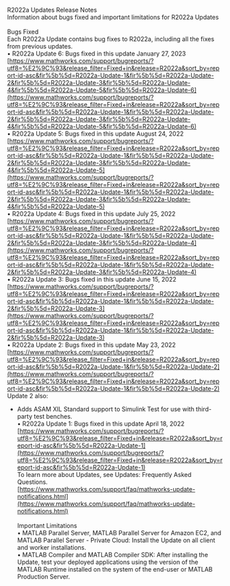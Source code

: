 R2022a Updates Release Notes  
Information about bugs fixed and important limitations for R2022a Updates  
   
Bugs Fixed  
Each R2022a Update contains bug fixes to R2022a, including all the fixes from previous updates.  
• R2022a Update 6: Bugs fixed in this update January 27, 2023  
[https://www.mathworks.com/support/bugreports/?utf8=%E2%9C%93&release_filter=Fixed+in&release=R2022a&sort_by=report-id-asc&fir%5b%5d=R2022a-Update-1&fir%5b%5d=R2022a-Update-2&fir%5b%5d=R2022a-Update-3&fir%5b%5d=R2022a-Update-4&fir%5b%5d=R2022a-Update-5&fir%5b%5d=R2022a-Update-6](https://www.mathworks.com/support/bugreports/?utf8=%E2%9C%93&release_filter=Fixed+in&release=R2022a&sort_by=report-id-asc&fir%5b%5d=R2022a-Update-1&fir%5b%5d=R2022a-Update-2&fir%5b%5d=R2022a-Update-3&fir%5b%5d=R2022a-Update-4&fir%5b%5d=R2022a-Update-5&fir%5b%5d=R2022a-Update-6)  
• R2022a Update 5: Bugs fixed in this update August 24, 2022  
[https://www.mathworks.com/support/bugreports/?utf8=%E2%9C%93&release_filter=Fixed+in&release=R2022a&sort_by=report-id-asc&fir%5b%5d=R2022a-Update-1&fir%5b%5d=R2022a-Update-2&fir%5b%5d=R2022a-Update-3&fir%5b%5d=R2022a-Update-4&fir%5b%5d=R2022a-Update-5](https://www.mathworks.com/support/bugreports/?utf8=%E2%9C%93&release_filter=Fixed+in&release=R2022a&sort_by=report-id-asc&fir%5b%5d=R2022a-Update-1&fir%5b%5d=R2022a-Update-2&fir%5b%5d=R2022a-Update-3&fir%5b%5d=R2022a-Update-4&fir%5b%5d=R2022a-Update-5)  
• R2022a Update 4: Bugs fixed in this update July 25, 2022  
[https://www.mathworks.com/support/bugreports/?utf8=%E2%9C%93&release_filter=Fixed+in&release=R2022a&sort_by=report-id-asc&fir%5b%5d=R2022a-Update-1&fir%5b%5d=R2022a-Update-2&fir%5b%5d=R2022a-Update-3&fir%5b%5d=R2022a-Update-4](https://www.mathworks.com/support/bugreports/?utf8=%E2%9C%93&release_filter=Fixed+in&release=R2022a&sort_by=report-id-asc&fir%5b%5d=R2022a-Update-1&fir%5b%5d=R2022a-Update-2&fir%5b%5d=R2022a-Update-3&fir%5b%5d=R2022a-Update-4)  
• R2022a Update 3: Bugs fixed in this update June 15, 2022  
[https://www.mathworks.com/support/bugreports/?utf8=%E2%9C%93&release_filter=Fixed+in&release=R2022a&sort_by=report-id-asc&fir%5b%5d=R2022a-Update-1&fir%5b%5d=R2022a-Update-2&fir%5b%5d=R2022a-Update-3](https://www.mathworks.com/support/bugreports/?utf8=%E2%9C%93&release_filter=Fixed+in&release=R2022a&sort_by=report-id-asc&fir%5b%5d=R2022a-Update-1&fir%5b%5d=R2022a-Update-2&fir%5b%5d=R2022a-Update-3)  
• R2022a Update 2: Bugs fixed in this update May 23, 2022  
[https://www.mathworks.com/support/bugreports/?utf8=%E2%9C%93&release_filter=Fixed+in&release=R2022a&sort_by=report-id-asc&fir%5b%5d=R2022a-Update-1&fir%5b%5d=R2022a-Update-2](https://www.mathworks.com/support/bugreports/?utf8=%E2%9C%93&release_filter=Fixed+in&release=R2022a&sort_by=report-id-asc&fir%5b%5d=R2022a-Update-1&fir%5b%5d=R2022a-Update-2)  
Update 2 also:  
- Adds ASAM XIL Standard support to Simulink Test for use with third-party test benches.  
• R2022a Update 1: Bugs fixed in this update April 18, 2022  
[https://www.mathworks.com/support/bugreports/?utf8=%E2%9C%93&release_filter=Fixed+in&release=R2022a&sort_by=report-id-asc&fir%5b%5d=R2022a-Update-1](https://www.mathworks.com/support/bugreports/?utf8=%E2%9C%93&release_filter=Fixed+in&release=R2022a&sort_by=report-id-asc&fir%5b%5d=R2022a-Update-1)  
To learn more about Updates, see Updates: Frequently Asked Questions.  
[https://www.mathworks.com/support/faq/mathworks-update-notifications.html](https://www.mathworks.com/support/faq/mathworks-update-notifications.html)  
   
Important Limitations  
• MATLAB Parallel Server, MATLAB Parallel Server for Amazon EC2, and MATLAB Parallel Server - Private Cloud: Install the Update on all client and worker installations.  
• MATLAB Compiler and MATLAB Compiler SDK: After installing the Update, test your deployed applications using the version of the MATLAB Runtime installed on the system of the end-user or MATLAB Production Server.